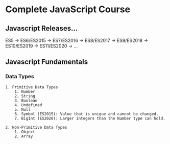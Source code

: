 # Complete JavaScript Course

## Javascript Releases...

ES5 -> ES6/ES2015 -> ES7/ES2016 -> ES8/ES2017 -> ES9/ES2018 -> ES10/ES2019 -> ES11/ES2020 -> ... 


## Javascript Fundamentals

### Data Types
    
    1. Primitive Data Types
        1. Number
        2. String
        3. Boolean
        4. Undefined
        5. Null
        6. Symbol (ES2015): Value that is unique and cannot be changed.
        7. BigInt (ES2020): Larger integers than the Number type can hold.
    
    2. Non-Primitive Data Types
        1. Object
        2. Array
